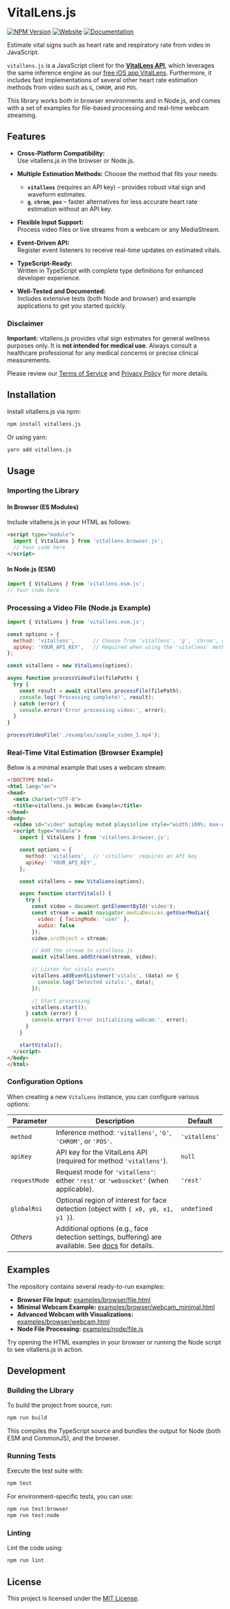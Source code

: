 # VitalLens.js

[![NPM Version](https://badge.fury.io/js/vitallens.js.svg)](https://www.npmjs.com/package/vitallens.js)
[![Website](https://img.shields.io/badge/Website-rouast.com/api-blue.svg)](https://www.rouast.com/)
[![Documentation](https://img.shields.io/badge/Docs-docs.rouast.com-blue.svg)](https://docs.rouast.com/)

Estimate vital signs such as heart rate and respiratory rate from video in JavaScript.

`vitallens.js` is a JavaScript client for the [**VitalLens API**](https://www.rouast.com/vitallens/), which leverages the same inference engine as our [free iOS app VitalLens](https://apps.apple.com/us/app/vitallens/id6472757649).
Furthermore, it includes fast implementations of several other heart rate estimation methods from video such as `G`, `CHROM`, and `POS`.

This library works both in browser environments and in Node.js, and comes with a set of examples for file-based processing and real-time webcam streaming.

## Features

- **Cross-Platform Compatibility:**  
  Use vitallens.js in the browser or Node.js.
  
- **Multiple Estimation Methods:**
  Choose the method that fits your needs:
  - **`vitallens`** (requires an API key) – provides robust vital sign and waveform estimates.
  - **`g`**, **`chrom`**, **`pos`** – faster alternatives for less accurate heart rate estimation without an API key.
  
- **Flexible Input Support:**  
  Process video files or live streams from a webcam or any MediaStream.
  
- **Event-Driven API:**  
  Register event listeners to receive real-time updates on estimated vitals.
  
- **TypeScript-Ready:**  
  Written in TypeScript with complete type definitions for enhanced developer experience.
  
- **Well-Tested and Documented:**  
  Includes extensive tests (both Node and browser) and example applications to get you started quickly.

### Disclaimer

**Important:** vitallens.js provides vital sign estimates for general wellness purposes only. It is **not intended for medical use**. Always consult a healthcare professional for any medical concerns or precise clinical measurements.

Please review our [Terms of Service](https://www.rouast.com/api/terms) and [Privacy Policy](https://www.rouast.com/privacy) for more details.

## Installation

Install vitallens.js via npm:

```bash
npm install vitallens.js
```

Or using yarn:

```bash
yarn add vitallens.js
```

## Usage

### Importing the Library

#### In Browser (ES Modules)

Include vitallens.js in your HTML as follows:

```html
<script type="module">
  import { VitalLens } from 'vitallens.browser.js';
  // Your code here
</script>
```

#### In Node.js (ESM)

```js
import { VitalLens } from 'vitallens.esm.js';
// Your code here
```

### Processing a Video File (Node.js Example)

```js
import { VitalLens } from 'vitallens.esm.js';

const options = {
  method: 'vitallens',      // Choose from 'vitallens', 'g', 'chrom', or 'pos'
  apiKey: 'YOUR_API_KEY',   // Required when using the 'vitallens' method
};

const vitallens = new VitalLens(options);

async function processVideoFile(filePath) {
  try {
    const result = await vitallens.processFile(filePath);
    console.log('Processing complete!', result);
  } catch (error) {
    console.error('Error processing video:', error);
  }
}

processVideoFile('./examples/sample_video_1.mp4');
```

### Real-Time Vital Estimation (Browser Example)

Below is a minimal example that uses a webcam stream:

```html
<!DOCTYPE html>
<html lang="en">
<head>
  <meta charset="UTF-8">
  <title>vitallens.js Webcam Example</title>
</head>
<body>
  <video id="video" autoplay muted playsinline style="width:100%; max-width:600px;"></video>
  <script type="module">
    import { VitalLens } from 'vitallens.browser.js';

    const options = {
      method: 'vitallens',  // 'vitallens' requires an API key
      apiKey: 'YOUR_API_KEY',
    };

    const vitallens = new VitalLens(options);

    async function startVitals() {
      try {
        const video = document.getElementById('video');
        const stream = await navigator.mediaDevices.getUserMedia({
          video: { facingMode: 'user' },
          audio: false
        });
        video.srcObject = stream;

        // Add the stream to vitallens.js
        await vitallens.addStream(stream, video);

        // Listen for vitals events
        vitallens.addEventListener('vitals', (data) => {
          console.log('Detected vitals:', data);
        });

        // Start processing
        vitallens.start();
      } catch (error) {
        console.error('Error initializing webcam:', error);
      }
    }

    startVitals();
  </script>
</body>
</html>
```

### Configuration Options

When creating a new `VitalLens` instance, you can configure various options:

| Parameter     | Description                                                                                      | Default       |
| ------------- | ------------------------------------------------------------------------------------------------ | ------------- |
| `method`      | Inference method: `'vitallens'`, `'G'`, `'CHROM'`, or `'POS'`.                                  | `'vitallens'` |
| `apiKey`      | API key for the VitalLens API (required for method `'vitallens'`).                               | `null`        |
| `requestMode` | Request mode for `'vitallens'`: either `'rest'` or `'websocket'` (when applicable).              | `'rest'`      |
| `globalRoi`   | Optional region of interest for face detection (object with `{ x0, y0, x1, y1 }`).              | `undefined`   |
| *Others*      | Additional options (e.g., face detection settings, buffering) are available. See [docs](https://docs.rouast.com/) for details. |               |

## Examples

The repository contains several ready-to-run examples:

- **Browser File Input:** [examples/browser/file.html](examples/browser/file.html)
- **Minimal Webcam Example:** [examples/browser/webcam_minimal.html](examples/browser/webcam_minimal.html)
- **Advanced Webcam with Visualizations:** [examples/browser/webcam.html](examples/browser/webcam.html)
- **Node File Processing:** [examples/node/file.js](examples/node/file.js)

Try opening the HTML examples in your browser or running the Node script to see vitallens.js in action.

## Development

### Building the Library

To build the project from source, run:

```bash
npm run build
```

This compiles the TypeScript source and bundles the output for Node (both ESM and CommonJS), and the browser.

### Running Tests

Execute the test suite with:

```bash
npm test
```

For environment-specific tests, you can use:

```bash
npm run test:browser
npm run test:node
```

### Linting

Lint the code using:

```bash
npm run lint
```

## License

This project is licensed under the [MIT License](LICENSE).
